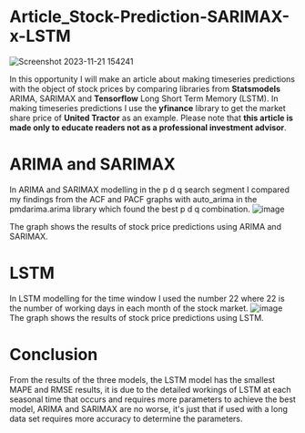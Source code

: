 # Article_Stock-Prediction-SARIMAX-x-LSTM
![Screenshot 2023-11-21 154241](https://github.com/farisyid/Article_Stock-Prediction-SARIMAX-x-LSTM/assets/142249730/3656288b-bfa9-4a2a-99df-022b65ec5f42)

In this opportunity I will make an article about making timeseries predictions with the object of stock prices by comparing libraries from **Statsmodels** ARIMA, SARIMAX and **Tensorflow** Long Short Term Memory (LSTM). In making timeseries predictions I use the **yfinance** library to get the market share price of **United Tractor** as an example. Please note that **this article is made only to educate readers not as a professional investment advisor**. 

# **ARIMA and SARIMAX**

In ARIMA and SARIMAX modelling in the p d q search segment I compared my findings from the ACF and PACF graphs with auto_arima in the pmdarima.arima library which found the best p d q combination.
![image](https://github.com/farisyid/Article_Stock-Prediction-SARIMAX-x-LSTM/assets/142249730/47e28bdf-5b3d-478e-8cc6-6594b2335cc0)

The graph shows the results of stock price predictions using ARIMA and SARIMAX.

# **LSTM**

In LSTM modelling for the time window I used the number 22 where 22 is the number of working days in each month of the stock market.
![image](https://github.com/farisyid/Article_Stock-Prediction-SARIMAX-x-LSTM/assets/142249730/3bd8bf00-7501-47cc-8e1c-e51796d5b5e0)
The graph shows the results of stock price predictions using LSTM.

# **Conclusion**

From the results of the three models, the LSTM model has the smallest MAPE and RMSE results, it is due to the detailed workings of LSTM at each seasonal time that occurs and requires more parameters to achieve the best model, ARIMA and SARIMAX are no worse, it's just that if used with a long data set requires more accuracy to determine the parameters.
